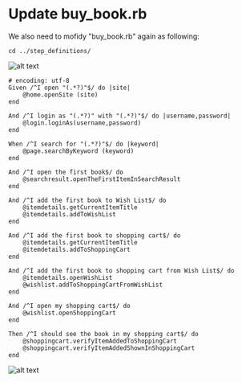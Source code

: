 # Update buy_book.rb

We also need to mofidy "buy_book.rb" again as following:

`cd ../step_definitions/`

![alt text](https://raw.githubusercontent.com/hy1984427/BDD-with-PageObject/master/images/ChangeFolderToStepDefinitionsAgain.png "Change folder to features/step_definitions")

<pre><code># encoding: utf-8
Given /^I open "(.*?)"$/ do |site|
	@home.openSite (site)
end

And /^I login as "(.*?)" with "(.*?)"$/ do |username,password|
	@login.loginAs(username,password)
end

When /^I search for "(.*?)"$/ do |keyword|
	@page.searchByKeyword (keyword)
end

And /^I open the first book$/ do
	@searchresult.openTheFirstItemInSearchResult
end

And /^I add the first book to Wish List$/ do
	@itemdetails.getCurrentItemTitle
	@itemdetails.addToWishList
end

And /^I add the first book to shopping cart$/ do
	@itemdetails.getCurrentItemTitle
	@itemdetails.addToShoppingCart
end

And /^I add the first book to shopping cart from Wish List$/ do
	@itemdetails.openWishList
	@wishlist.addToShoppingCartFromWishList
end

And /^I open my shopping cart$/ do
	@wishlist.openShoppingCart
end

Then /^I should see the book in my shopping cart$/ do
	@shoppingcart.verifyItemAddedToShoppingCart
	@shoppingcart.verifyItemAddedShownInShoppingCart
end
</pre></code>

![alt text](https://raw.githubusercontent.com/hy1984427/BDD-with-PageObject/master/images/UpdateBuyBookRB.png "Update buy_book.rb")
